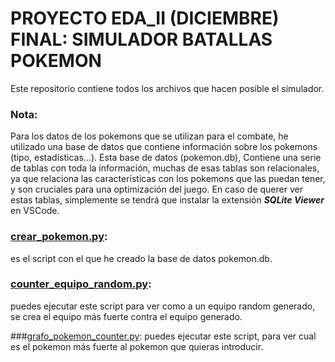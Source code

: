 # PROYECTO EDA_II (DICIEMBRE) FINAL: SIMULADOR BATALLAS POKEMON
Este repositorio contiene todos los archivos que hacen posible el simulador.

### Nota:
Para los datos de los pokemons que se utilizan para el combate, he utilizado una base de datos que contiene información sobre los pokemons (tipo, estadísticas...). Esta base de datos (pokemon.db),
Contiene una serie de tablas con toda la información, muchas de esas tablas son relacionales, ya que relaciona las características con los pokemons que las puedan tener, y son cruciales para una
optimización del juego. En caso de querer ver estas tablas, simplemente se tendrá que instalar la extensión _**SQLite Viewer**_ en VSCode. 

### [crear_pokemon.py](https://github.com/Valdi183/Trabajo_final_EDA_II/blob/main/crear_pokemon.py):
es el script con el que he creado la base de datos pokemon.db.

### [counter_equipo_random.py](https://github.com/Valdi183/Trabajo_final_EDA_II/blob/main/counter_equipo_random.py):
puedes ejecutar este script para ver como a un equipo random generado, se crea el equipo más fuerte contra el equipo generado.

###[grafo_pokemon_counter.py](https://github.com/Valdi183/Trabajo_final_EDA_II/blob/main/grafo_pokemon_counter.py):
puedes ejecutar este script, para ver cual es el pokemon más fuerte al pokemon que quieras introducir.